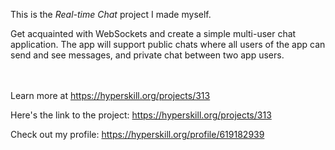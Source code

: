 This is the *Real-time Chat* project I made myself.


<p>Get acquainted with WebSockets and create a simple multi-user chat application. The app will support public chats where all users of the app can send and see messages, and private chat between two app users.</p><br/><br/>Learn more at <a href="https://hyperskill.org/projects/313?utm_source=ide&utm_medium=ide&utm_campaign=ide&utm_content=project-card">https://hyperskill.org/projects/313</a>

Here's the link to the project: https://hyperskill.org/projects/313

Check out my profile: https://hyperskill.org/profile/619182939